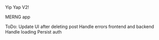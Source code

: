 Yip Yap V2!

MERNG app

ToDo:
Update UI after deleting post
Handle errors frontend and backend
Handle loading
Persist auth

